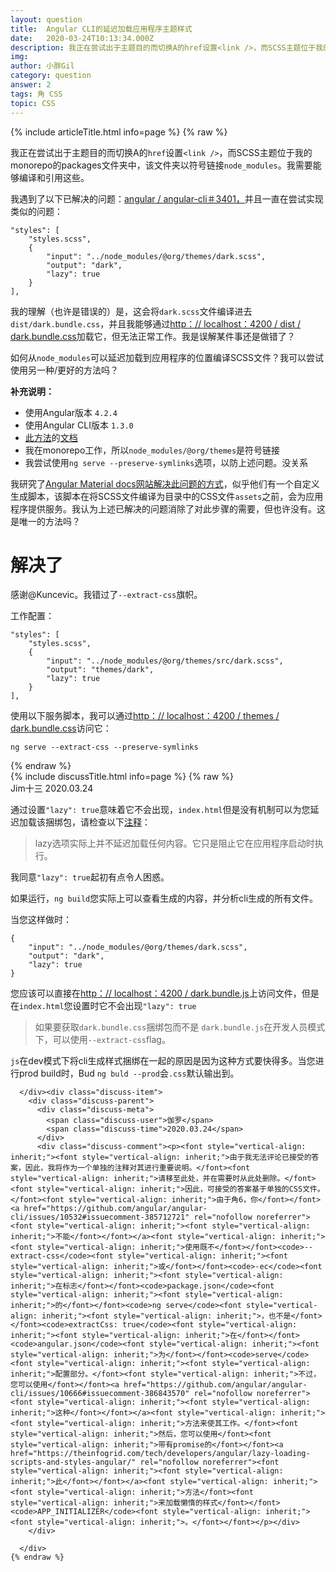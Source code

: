 ```yaml
---
layout: question
title:  Angular CLI的延迟加载应用程序主题样式
date:   2020-03-24T10:13:34.000Z
description: 我正在尝试出于主题目的而切换A的href设置<link />，而SCSS主题位于我的monorepo的packages文件夹中，该文件夹以符号链接node...
img: 
author: 小胖Gil
category: question
answer: 2
tags: 角 CSS
topic: CSS
---
```

<div class="article-root">
  <div class="article">
    {% include articleTitle.html info=page %}
    {% raw %}
    <div class="article-content"><p><font style="vertical-align: inherit;"><font style="vertical-align: inherit;">我正在尝试</font><font style="vertical-align: inherit;">出于主题目的而</font><font style="vertical-align: inherit;">切换A的</font></font><code>href</code><font style="vertical-align: inherit;"><font style="vertical-align: inherit;">设置</font></font><code>&lt;link /&gt;</code><font style="vertical-align: inherit;"><font style="vertical-align: inherit;">，而SCSS主题位于我的monorepo的packages文件夹中，该文件夹以符号链接</font></font><code>node_modules</code><font style="vertical-align: inherit;"><font style="vertical-align: inherit;">。</font><font style="vertical-align: inherit;">我需要能够编译和引用这些。</font></font></p>

<p><font style="vertical-align: inherit;"><font style="vertical-align: inherit;">我遇到了以下已解决的问题：</font></font><a href="https://github.com/angular/angular-cli/issues/3401" rel="noreferrer"><font style="vertical-align: inherit;"><font style="vertical-align: inherit;">angular / angular-cli＃3401，</font></font></a><font style="vertical-align: inherit;"><font style="vertical-align: inherit;">并且一直在尝试实现类似的问题：</font></font></p>

<pre><code>"styles": [<font></font>
    "styles.scss",<font></font>
    {<font></font>
        "input": "../node_modules/@org/themes/dark.scss",<font></font>
        "output": "dark",<font></font>
        "lazy": true<font></font>
    }<font></font>
],<font></font>
</code></pre>

<p><font style="vertical-align: inherit;"><font style="vertical-align: inherit;">我的理解（也许是错误的）是，这会将</font></font><code>dark.scss</code><font style="vertical-align: inherit;"><font style="vertical-align: inherit;">文件</font><font style="vertical-align: inherit;">编译</font><font style="vertical-align: inherit;">进去</font></font><code>dist/dark.bundle.css</code><font style="vertical-align: inherit;"><font style="vertical-align: inherit;">，并且我能够通过</font></font><a href="http://localhost:4200/dist/dark.bundle.css" rel="noreferrer"><font style="vertical-align: inherit;"><font style="vertical-align: inherit;">http：// localhost：4200 / dist / dark.bundle.css</font></font></a><font style="vertical-align: inherit;"><font style="vertical-align: inherit;">加载它，</font><font style="vertical-align: inherit;">但无法正常工作。</font><font style="vertical-align: inherit;">我是误解某件事还是做错了？</font></font></p>

<p><font style="vertical-align: inherit;"><font style="vertical-align: inherit;">如何从</font></font><code>node_modules</code><font style="vertical-align: inherit;"><font style="vertical-align: inherit;">可以延迟加载到应用程序的位置</font><font style="vertical-align: inherit;">编译SCSS文件</font><font style="vertical-align: inherit;">？</font><font style="vertical-align: inherit;">我可以尝试使用另一种/更好的方法吗？</font></font></p>

<p><strong><font style="vertical-align: inherit;"><font style="vertical-align: inherit;">补充说明：</font></font></strong></p>

<ul>
<li><font style="vertical-align: inherit;"><font style="vertical-align: inherit;">使用Angular版本 </font></font><code>4.2.4</code></li>
<li><font style="vertical-align: inherit;"><font style="vertical-align: inherit;">使用Angular CLI版本 </font></font><code>1.3.0</code></li>
<li><font style="vertical-align: inherit;"><a href="https://github.com/angular/angular-cli/blob/master/docs/documentation/stories/global-styles.md" rel="noreferrer"><font style="vertical-align: inherit;">此方法</font></a><font style="vertical-align: inherit;">的</font></font><a href="https://github.com/angular/angular-cli/blob/master/docs/documentation/stories/global-styles.md" rel="noreferrer"><font style="vertical-align: inherit;"><font style="vertical-align: inherit;">文档</font></font></a>  </li>
<li><font style="vertical-align: inherit;"><font style="vertical-align: inherit;">我在monorepo工作，所以</font></font><code>node_modules/@org/themes</code><font style="vertical-align: inherit;"><font style="vertical-align: inherit;">是符号链接</font></font></li>
<li><font style="vertical-align: inherit;"><font style="vertical-align: inherit;">我尝试使用</font></font><code>ng serve --preserve-symlinks</code><font style="vertical-align: inherit;"><font style="vertical-align: inherit;">选项，以防上述问题。</font><font style="vertical-align: inherit;">没关系</font></font></li>
</ul>

<p><font style="vertical-align: inherit;"><font style="vertical-align: inherit;">我研究了</font></font><a href="https://github.com/angular/material.angular.io/blob/master/package.json#L13" rel="noreferrer"><font style="vertical-align: inherit;"><font style="vertical-align: inherit;">Angular Material docs网站解决此问题的方式</font></font></a><font style="vertical-align: inherit;"><font style="vertical-align: inherit;">，似乎他们有一个自定义生成脚本，该脚本在将SCSS文件编译为目录中的CSS文件</font></font><code>assets</code><font style="vertical-align: inherit;"><font style="vertical-align: inherit;">之前，会为应用程序提供服务。</font><font style="vertical-align: inherit;">我认为上述已解决的问题消除了对此步骤的需要，但也许没有。</font><font style="vertical-align: inherit;">这是唯一的方法吗？</font></font></p>

<h1><font style="vertical-align: inherit;"><font style="vertical-align: inherit;">解决了</font></font></h1>

<p><font style="vertical-align: inherit;"><font style="vertical-align: inherit;">感谢@Kuncevic。</font><font style="vertical-align: inherit;">我错过了</font></font><code>--extract-css</code><font style="vertical-align: inherit;"><font style="vertical-align: inherit;">旗帜。</font></font></p>

<p><font style="vertical-align: inherit;"><font style="vertical-align: inherit;">工作配置：</font></font></p>

<pre><code>"styles": [<font></font>
    "styles.scss",<font></font>
    {<font></font>
        "input": "../node_modules/@org/themes/src/dark.scss",<font></font>
        "output": "themes/dark",<font></font>
        "lazy": true<font></font>
    }<font></font>
],<font></font>
</code></pre>

<p><font style="vertical-align: inherit;"><font style="vertical-align: inherit;">使用以下服务脚本，我可以通过</font></font><a href="http://localhost:4200/themes/dark.bundle.css" rel="noreferrer"><font style="vertical-align: inherit;"><font style="vertical-align: inherit;">http：// localhost：4200 / themes / dark.bundle.css</font></font></a><font style="vertical-align: inherit;"><font style="vertical-align: inherit;">访问它</font><font style="vertical-align: inherit;">：</font></font></p>

<p><code>ng serve --extract-css --preserve-symlinks</code></p></div>
    {% endraw %}
  </div>

  <div class="discuss-wrapper">
    {% include discussTitle.html info=page %}
    {% raw %}
    <div class="discuss-item">
        <div class="discuss-parent">
          <div class="discuss-meta">
            <span class="discuss-user">Jim十三</span>
            <span class="discuss-time">2020.03.24</span>
          </div>
          <div class="discuss-comment"><p><font style="vertical-align: inherit;"><font style="vertical-align: inherit;">通过设置</font></font><code>"lazy": true</code><font style="vertical-align: inherit;"><font style="vertical-align: inherit;">意味着它不会出现，</font></font><code>index.html</code><font style="vertical-align: inherit;"><font style="vertical-align: inherit;">但是没有机制可以为您延迟加载该捆绑包，请检查以下</font></font><a href="https://github.com/angular/angular-cli/issues/6018#issuecomment-295953509" rel="noreferrer"><font style="vertical-align: inherit;"><font style="vertical-align: inherit;">注释</font></font></a><font style="vertical-align: inherit;"><font style="vertical-align: inherit;">：</font></font></p>

<blockquote>
  <p><font style="vertical-align: inherit;"><font style="vertical-align: inherit;">lazy选项实际上并不延迟加载任何内容。</font><font style="vertical-align: inherit;">它只是阻止它在应用程序启动时执行。</font></font></p>
</blockquote>

<p><font style="vertical-align: inherit;"><font style="vertical-align: inherit;">我同意</font></font><code>"lazy": true</code><font style="vertical-align: inherit;"><font style="vertical-align: inherit;">起初有点令人困惑。</font></font></p>

<p><font style="vertical-align: inherit;"><font style="vertical-align: inherit;">如果运行，</font></font><code>ng build</code><font style="vertical-align: inherit;"><font style="vertical-align: inherit;">您实际上可以查看生成的内容，并分析cli生成的所有文件。</font></font></p>

<p><font style="vertical-align: inherit;"><font style="vertical-align: inherit;">当您这样做时：</font></font></p>

<pre><code>{<font></font>
    "input": "../node_modules/@org/themes/dark.scss",<font></font>
    "output": "dark",<font></font>
    "lazy": true<font></font>
}<font></font>
</code></pre>

<p><font style="vertical-align: inherit;"><font style="vertical-align: inherit;">您应该可以直接在</font></font><a href="http://localhost:4200/dark.bundle.js" rel="noreferrer"><font style="vertical-align: inherit;"><font style="vertical-align: inherit;">http：// localhost：4200 / dark.bundle.js</font></font></a><font style="vertical-align: inherit;"><font style="vertical-align: inherit;">上访问文件，</font><font style="vertical-align: inherit;">但是在</font></font><code>index.html</code><font style="vertical-align: inherit;"><font style="vertical-align: inherit;">您设置时</font><font style="vertical-align: inherit;">它不会出现</font></font><code>"lazy": true</code></p>

<blockquote>
  <p><font style="vertical-align: inherit;"><font style="vertical-align: inherit;">如果要获取</font></font><code>dark.bundle.css</code><font style="vertical-align: inherit;"><font style="vertical-align: inherit;">捆绑包而不是
   </font></font><code>dark.bundle.js</code><font style="vertical-align: inherit;"><font style="vertical-align: inherit;">在开发人员模式下，可以使用</font></font><code>--extract-css</code><font style="vertical-align: inherit;"><font style="vertical-align: inherit;">flag。</font></font></p>
</blockquote>

<p><font style="vertical-align: inherit;"></font><code>js</code><font style="vertical-align: inherit;"><font style="vertical-align: inherit;">在dev模式下将</font><font style="vertical-align: inherit;">cli生成样式</font><font style="vertical-align: inherit;">捆绑在一起</font><font style="vertical-align: inherit;">的原因</font><font style="vertical-align: inherit;">是因为这种方式要快得多。</font><font style="vertical-align: inherit;">当您进行prod build时，Bud </font></font><code>ng buld --prod</code><font style="vertical-align: inherit;"><font style="vertical-align: inherit;">会</font></font><code>.css</code><font style="vertical-align: inherit;"><font style="vertical-align: inherit;">默认</font><font style="vertical-align: inherit;">输出到</font><font style="vertical-align: inherit;">。</font></font></p></div>
        </div>
        
      </div><div class="discuss-item">
        <div class="discuss-parent">
          <div class="discuss-meta">
            <span class="discuss-user">伽罗</span>
            <span class="discuss-time">2020.03.24</span>
          </div>
          <div class="discuss-comment"><p><font style="vertical-align: inherit;"><font style="vertical-align: inherit;">由于我无法评论已接受的答案，因此，我将作为一个单独的注释对其进行重要说明。</font><font style="vertical-align: inherit;">请移至此处，并在需要时从此处删除。</font><font style="vertical-align: inherit;">因此，可接受的答案基于单独的CSS文件。</font><font style="vertical-align: inherit;">由于角6，你</font></font><a href="https://github.com/angular/angular-cli/issues/10532#issuecomment-385712721" rel="nofollow noreferrer"><font style="vertical-align: inherit;"><font style="vertical-align: inherit;">不能</font></font></a><font style="vertical-align: inherit;"><font style="vertical-align: inherit;">使用既不</font></font><code>--extract-css</code><font style="vertical-align: inherit;"><font style="vertical-align: inherit;">或</font></font><code>-ec</code><font style="vertical-align: inherit;"><font style="vertical-align: inherit;">在标志</font></font><code>package.json</code><font style="vertical-align: inherit;"><font style="vertical-align: inherit;">的</font></font><code>ng serve</code><font style="vertical-align: inherit;"><font style="vertical-align: inherit;">，也不是</font></font><code>extractCss: true</code><font style="vertical-align: inherit;"><font style="vertical-align: inherit;">在</font></font><code>angular.json</code><font style="vertical-align: inherit;"><font style="vertical-align: inherit;">为</font></font><code>serve</code><font style="vertical-align: inherit;"><font style="vertical-align: inherit;">配置部分。</font><font style="vertical-align: inherit;">不过，您可以使用</font></font><a href="https://github.com/angular/angular-cli/issues/10666#issuecomment-386843570" rel="nofollow noreferrer"><font style="vertical-align: inherit;"><font style="vertical-align: inherit;">这种</font></font></a><font style="vertical-align: inherit;"><font style="vertical-align: inherit;">方法来使其工作。</font><font style="vertical-align: inherit;">然后，您可以使用</font><font style="vertical-align: inherit;">带有promise的</font></font><a href="https://theinfogrid.com/tech/developers/angular/lazy-loading-scripts-and-styles-angular/" rel="nofollow noreferrer"><font style="vertical-align: inherit;"><font style="vertical-align: inherit;">此</font></font></a><font style="vertical-align: inherit;"><font style="vertical-align: inherit;">方法</font><font style="vertical-align: inherit;">来加载懒惰的样式</font></font><code>APP_INITIALIZER</code><font style="vertical-align: inherit;"><font style="vertical-align: inherit;">。</font></font></p></div>
        </div>
        
      </div>
    {% endraw %}
  </div>
<div>

